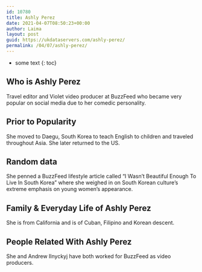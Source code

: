 ```yaml
---
id: 10780
title: Ashly Perez
date: 2021-04-07T08:50:23+00:00
author: Laima
layout: post
guid: https://ukdataservers.com/ashly-perez/
permalink: /04/07/ashly-perez/
---
```


* some text
{: toc}


## Who is Ashly Perez
                  
                  
                  
Travel editor and Violet video producer at BuzzFeed who became very popular on social media due to her comedic personality. 
                  
              
            
              
            
                
                
                
## Prior to Popularity
                  
                  
                  
She moved to Daegu, South Korea to teach English to children and traveled throughout Asia. She later returned to the US.
                  
              
            
              
            
                
                
                
## Random data
                  
                  
                  
She penned a BuzzFeed lifestyle article called &#8220;I Wasn&#8217;t Beautiful Enough To Live In South Korea&#8221; where she weighed in on South Korean culture&#8217;s extreme emphasis on young women&#8217;s appearance.
                  
              
            
              
            
                
                
                
## Family & Everyday Life of Ashly Perez
                  
                  
                  
She is from California and is of Cuban, Filipino and Korean descent. 
                  
              
            
              
            
                
                
                
## People Related With Ashly Perez
                  
                  
                  
She and Andrew Ilnyckyj have both worked for BuzzFeed as video producers.
                  
              
            
              
            
                
              
            
              
              
            
            
              
            
          
          
          